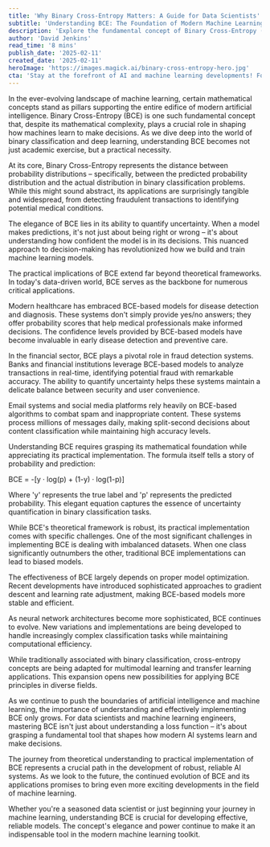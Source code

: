 ```yaml
---
title: 'Why Binary Cross-Entropy Matters: A Guide for Data Scientists'
subtitle: 'Understanding BCE: The Foundation of Modern Machine Learning'
description: 'Explore the fundamental concept of Binary Cross-Entropy (BCE) in machine learning and its crucial role in modern AI systems. From medical diagnostics to financial security, discover how BCE shapes the way machines make decisions and learn about its practical implementations, challenges, and future developments in the field.'
author: 'David Jenkins'
read_time: '8 mins'
publish_date: '2025-02-11'
created_date: '2025-02-11'
heroImage: 'https://images.magick.ai/binary-cross-entropy-hero.jpg'
cta: 'Stay at the forefront of AI and machine learning developments! Follow us on LinkedIn for more in-depth technical insights and the latest trends in data science.'
---
```


In the ever-evolving landscape of machine learning, certain mathematical concepts stand as pillars supporting the entire edifice of modern artificial intelligence. Binary Cross-Entropy (BCE) is one such fundamental concept that, despite its mathematical complexity, plays a crucial role in shaping how machines learn to make decisions. As we dive deep into the world of binary classification and deep learning, understanding BCE becomes not just academic exercise, but a practical necessity.

At its core, Binary Cross-Entropy represents the distance between probability distributions – specifically, between the predicted probability distribution and the actual distribution in binary classification problems. While this might sound abstract, its applications are surprisingly tangible and widespread, from detecting fraudulent transactions to identifying potential medical conditions.

The elegance of BCE lies in its ability to quantify uncertainty. When a model makes predictions, it's not just about being right or wrong – it's about understanding how confident the model is in its decisions. This nuanced approach to decision-making has revolutionized how we build and train machine learning models.

The practical implications of BCE extend far beyond theoretical frameworks. In today's data-driven world, BCE serves as the backbone for numerous critical applications.

Modern healthcare has embraced BCE-based models for disease detection and diagnosis. These systems don't simply provide yes/no answers; they offer probability scores that help medical professionals make informed decisions. The confidence levels provided by BCE-based models have become invaluable in early disease detection and preventive care.

In the financial sector, BCE plays a pivotal role in fraud detection systems. Banks and financial institutions leverage BCE-based models to analyze transactions in real-time, identifying potential fraud with remarkable accuracy. The ability to quantify uncertainty helps these systems maintain a delicate balance between security and user convenience.

Email systems and social media platforms rely heavily on BCE-based algorithms to combat spam and inappropriate content. These systems process millions of messages daily, making split-second decisions about content classification while maintaining high accuracy levels.

Understanding BCE requires grasping its mathematical foundation while appreciating its practical implementation. The formula itself tells a story of probability and prediction:

BCE = -[y · log(p) + (1-y) · log(1-p)]

Where 'y' represents the true label and 'p' represents the predicted probability. This elegant equation captures the essence of uncertainty quantification in binary classification tasks.

While BCE's theoretical framework is robust, its practical implementation comes with specific challenges. One of the most significant challenges in implementing BCE is dealing with imbalanced datasets. When one class significantly outnumbers the other, traditional BCE implementations can lead to biased models.

The effectiveness of BCE largely depends on proper model optimization. Recent developments have introduced sophisticated approaches to gradient descent and learning rate adjustment, making BCE-based models more stable and efficient.

As neural network architectures become more sophisticated, BCE continues to evolve. New variations and implementations are being developed to handle increasingly complex classification tasks while maintaining computational efficiency.

While traditionally associated with binary classification, cross-entropy concepts are being adapted for multimodal learning and transfer learning applications. This expansion opens new possibilities for applying BCE principles in diverse fields.

As we continue to push the boundaries of artificial intelligence and machine learning, the importance of understanding and effectively implementing BCE only grows. For data scientists and machine learning engineers, mastering BCE isn't just about understanding a loss function – it's about grasping a fundamental tool that shapes how modern AI systems learn and make decisions.

The journey from theoretical understanding to practical implementation of BCE represents a crucial path in the development of robust, reliable AI systems. As we look to the future, the continued evolution of BCE and its applications promises to bring even more exciting developments in the field of machine learning.

Whether you're a seasoned data scientist or just beginning your journey in machine learning, understanding BCE is crucial for developing effective, reliable models. The concept's elegance and power continue to make it an indispensable tool in the modern machine learning toolkit.